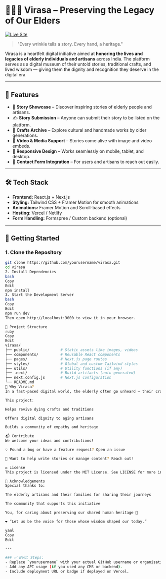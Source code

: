 # 🧓🏼✨ Virasa – Preserving the Legacy of Our Elders
[![Live Site](https://img.shields.io/badge/Live_Site-Visit-green?style=for-the-badge)](https://virasa3.vercel.app/)

> "Every wrinkle tells a story. Every hand, a heritage."

Virasa is a heartfelt digital initiative aimed at **honoring the lives and legacies of elderly individuals and artisans** across India. The platform serves as a digital museum of their untold stories, traditional crafts, and lived wisdom — giving them the dignity and recognition they deserve in the digital era.

---

## 🌟 Features

- 📜 **Story Showcase** – Discover inspiring stories of elderly people and artisans.
- ✍️ **Story Submission** – Anyone can submit their story to be listed on the platform.
- 🎨 **Crafts Archive** – Explore cultural and handmade works by older generations.
- 🎥 **Video & Media Support** – Stories come alive with image and video embeds.
- 📱 **Responsive Design** – Works seamlessly on mobile, tablet, and desktop.
- 💌 **Contact Form Integration** – For users and artisans to reach out easily.

---

## 🛠️ Tech Stack

- **Frontend:** React.js + Next.js
- **Styling:** Tailwind CSS + Framer Motion for smooth animations
- **Animations:** Framer Motion and Scroll-based effects
- **Hosting:** Vercel / Netlify
- **Form Handling:** Formspree / Custom backend (optional)

---

## 🚀 Getting Started

### 1. Clone the Repository

```bash
git clone https://github.com/yourusername/virasa.git
cd virasa
2. Install Dependencies
bash
Copy
Edit
npm install
3. Start the Development Server
bash
Copy
Edit
npm run dev
Then open http://localhost:3000 to view it in your browser.

🔧 Project Structure
ruby
Copy
Edit
virasa/
├── public/              # Static assets like images, videos
├── components/          # Reusable React components
├── pages/               # Next.js page routes
├── styles/              # Global and custom Tailwind styles
├── utils/               # Utility functions (if any)
├── .next/               # Build artifacts (auto-generated)
├── next.config.js       # Next.js configuration
└── README.md
🫶 Why Virasa?
In a fast-paced digital world, the elderly often go unheard — their crafts forgotten, their stories left untold. Virasa is a step toward digital inclusion and cultural preservation, giving these incredible souls a space to shine again and inspire generations.

This project:

Helps revive dying crafts and traditions

Offers digital dignity to aging artisans

Builds a community of empathy and heritage

📬 Contribute
We welcome your ideas and contributions!

💡 Found a bug or have a feature request? Open an issue

🙌 Want to help write stories or manage content? Reach out!

⚖️ License
This project is licensed under the MIT License. See LICENSE for more info.

🙏 Acknowledgements
Special thanks to:

The elderly artisans and their families for sharing their journeys

The community that supports this initiative

You, for caring about preserving our shared human heritage 🌿

❤️ “Let us be the voice for those whose wisdom shaped our today.”

yaml
Copy
Edit

---

### ✅ Next Steps:
- Replace `yourusername` with your actual GitHub username or organization.
- Add any API usage (if you used any CMS or backend).
- Include deployment URL or badge if deployed on Vercel.
